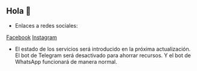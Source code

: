 ## Hola 👋

- Enlaces a redes sociales:

[Facebook](https://www.facebook.com/share/1N3J95WcNr/)
[Instagram](https://www.instagram.com/init.ai.megatrends?igsh=OHF2cjdid2EzbmN1)

- El estado de los servicios será introducido en la próxima actualización. El bot de Telegram será desactivado para ahorrar recursos. Y el bot de WhatsApp
  funcionará de manera normal.
